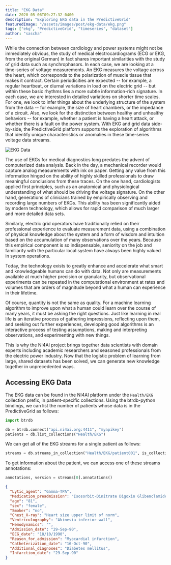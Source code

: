 ```yaml
---
title: "EKG Data"
date: 2020-05-06T09:27:32-0400
description: "Exploring EKG data in the PredictiveGrid"
featuredImage: "/assets/images/post/ekg-data/ekg.png"
tags: ["ekg", "PredictiveGrid", "timeseries", "dataset"]
author: "sascha"
---
```


While the connection between cardiology and power systems might not be immediately obvious, the study of medical electrocardiograms (ECG or EKG, from the original German) in fact shares important similarities with the study of grid data such as synchrophasors. In each case, we are looking at a time-series of voltage measurements. An EKG measures the voltage across the heart, which corresponds to the polarization of muscle tissue that makes it contract. Certain periodicities are expected -- for example, a regular heartbeat, or diurnal variations in load on the electric grid -- but within these basic rhythms lies a more subtle information-rich signature. In each case, we are interested in detailed variations on shorter time scales. For one, we look to infer things about the underlying structure of the system from the data -- for example, the size of heart chambers, or the impedance of a circuit. Also, we look for the distinction between healthy and unhealthy behaviors -- for example, whether a patient is having a heart attack, or whether there is a fault on the power system. With EKG and grid data side-by-side, the PredictiveGrid platform supports the exploration of algorithms that identify unique characteristics or anomalies in these time-series voltage data streams.

![EKG Data](/assets/images/post/ekg-data/ekg.png)

The use of EKGs for medical diagnostics long predates the advent of computerized data analysis. Back in the day, a mechanical recorder would capture analog measurements with ink on paper. Getting any value from this information hinged on the ability of highly skilled professionals to draw meaningful conclusions from these traces. On the one hand, cardiologists applied first principles, such as an anatomical and physiological understanding of what should be driving the voltage signature. On the other hand, generations of clinicians trained by empirically observing and recording large numbers of EKGs. This ability has been significantly aided by modern technology, which allows for rapid comparison of much larger and more detailed data sets.

Similarly, electric grid operators have traditionally relied on their professional experience to evaluate measurement data, using a combination of physical knowledge about the system and a form of wisdom and intuition based on the accumulation of many observations over the years. Because this empirical component is so indispensable, seniority on the job and familiarity with the particular local system have always been highly valued in system operations.

Today, the technology exists to greatly enhance and accelerate what smart and knowledgeable humans can do with data. Not only are measurements available at much higher precision or granularity, but observational experiments can be repeated in the computational environment at rates and volumes that are orders of magnitude beyond what a human can experience in their lifetime.

Of course, quantity is not the same as quality. For a machine learning algorithm to improve upon what a human could learn over the course of many years, it must be asking the right questions. Just like learning in real life is an iterative process of gathering impressions, reflecting upon them, and seeking out further experiences, developing good algorithms is an interactive process of testing assumptions, making and interpreting observations, and experimenting with new things.

This is why the NI4AI project brings together data scientists with domain experts including academic researchers and seasoned professionals from the electric power industry. Now that the logistic problem of learning from large, shared datasets has been solved, we can generate new knowledge together in unprecedented ways.

## Accessing EKG Data

The EKG data can be found in the NI4AI platform under the `Health/EKG` collection prefix, in patient-specific collections. Using the btrdb-python bindings, we can list the number of patients whose data is in the PredictiveGrid as follows:

```python
import btrdb

db = btrdb.connect("api.ni4ai.org:4411", "myapikey")
patients = db.list_collections("Health/EKG")
```

We can get all of the EKG streams for a single patient as follows:

```python
streams = db.streams_in_collection("Health/EKG/patient001", is_collection_prefix=False)
```

To get information about the patient, we can access one of these streams annotations:

```python
annotations, version = streams[0].annotations()
```

```json
{
  "Lytic_agent": "Gamma-TPA",
  "Medication_preadmission": "Isosorbit-Dinitrate Digoxin Glibenclamide",
  "age": "81",
  "sex": "female",
  "Smoker": "no",
  "Chest_X-ray": "Heart size upper limit of norm",
  "Ventriculography": "Akinesia inferior wall",
  "Hemodynamics": "",
  "Admission_date": "29-Sep-90",
  "ECG_date": "18/10/1990",
  "Reason_for_admission": "Myocardial infarction",
  "Catheterization_date": "16-Oct-90",
  "Additional_diagnoses": "Diabetes mellitus",
  "Infarction_date": "29-Sep-90"
}
```
